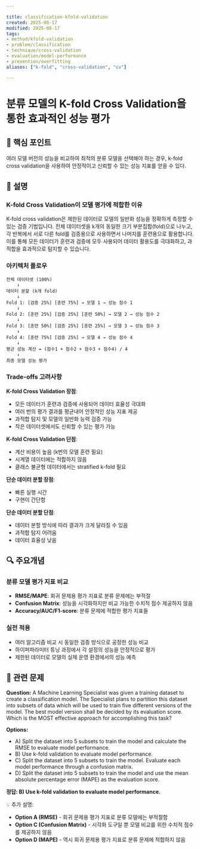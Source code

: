 ```yaml
---

title: classification-kfold-validation
created: 2025-08-17
modified: 2025-08-17
tags:
- method/kfold-validation
- problem/classification
- technique/cross-validation
- evaluation/model-performance
- prevention/overfitting
aliases: ["k-fold", "cross-validation", "cv"]

---
```


# 분류 모델의 K-fold Cross Validation을 통한 효과적인 성능 평가

## 🎯 핵심 포인트

여러 모델 버전의 성능을 비교하여 최적의 분류 모델을 선택해야 하는 경우, k-fold cross validation을 사용하여 안정적이고 신뢰할 수 있는 성능 지표를 얻을 수 있다.

## 📝 설명

### K-fold Cross Validation이 모델 평가에 적합한 이유

K-fold cross validation은 제한된 데이터로 모델의 일반화 성능을 정확하게 측정할 수 있는 검증 기법입니다. 전체 데이터셋을 k개의 동일한 크기 부분집합(fold)으로 나누고, 각 반복에서 서로 다른 fold를 검증용으로 사용하면서 나머지를 훈련용으로 활용합니다. 이를 통해 모든 데이터가 훈련과 검증에 모두 사용되어 데이터 활용도를 극대화하고, 과적합을 효과적으로 탐지할 수 있습니다.

### 아키텍처 플로우

```
전체 데이터셋 (100%)
    ↓
데이터 분할 (k개 fold)
    ↓
Fold 1: [검증 25%] [훈련 75%] → 모델 1 → 성능 점수 1
    ↓
Fold 2: [훈련 25%] [검증 25%] [훈련 50%] → 모델 2 → 성능 점수 2
    ↓
Fold 3: [훈련 50%] [검증 25%] [훈련 25%] → 모델 3 → 성능 점수 3
    ↓
Fold 4: [훈련 75%] [검증 25%] → 모델 4 → 성능 점수 4
    ↓
평균 성능 계산 = (점수1 + 점수2 + 점수3 + 점수4) / 4
    ↓
최종 모델 성능 평가
```

### Trade-offs 고려사항

**K-fold Cross Validation 장점**:
- 모든 데이터가 훈련과 검증에 사용되어 데이터 효율성 극대화
- 여러 번의 평가 결과를 평균내어 안정적인 성능 지표 제공
- 과적합 탐지 및 모델의 일반화 능력 검증 가능
- 작은 데이터셋에서도 신뢰할 수 있는 평가 가능

**K-fold Cross Validation 단점**:
- 계산 비용이 높음 (k번의 모델 훈련 필요)
- 시계열 데이터에는 적합하지 않음
- 클래스 불균형 데이터에서는 stratified k-fold 필요

**단순 데이터 분할 장점**:
- 빠른 실행 시간
- 구현이 간단함

**단순 데이터 분할 단점**:
- 데이터 분할 방식에 따라 결과가 크게 달라질 수 있음
- 과적합 탐지 어려움
- 데이터 효율성 낮음

## 🔍 주요개념

### 분류 모델 평가 지표 비교

- **RMSE/MAPE**: 회귀 문제용 평가 지표로 분류 문제에는 부적절
- **Confusion Matrix**: 성능을 시각화하지만 비교 가능한 수치적 점수 제공하지 않음
- **Accuracy/AUC/F1-score**: 분류 문제에 적합한 평가 지표들

### 실전 적용

- 여러 알고리즘 비교 시 동일한 검증 방식으로 공정한 성능 비교
- 하이퍼파라미터 튜닝 과정에서 각 설정의 성능을 안정적으로 평가
- 제한된 데이터로 모델의 실제 운영 환경에서의 성능 예측

## 📝 관련 문제

**Question:** A Machine Learning Specialist was given a training dataset to create a classification model. The Specialist plans to partition this dataset into subsets of data which will be used to train five different versions of the model. The best model version shall be decided by its evaluation score. Which is the MOST effective approach for accomplishing this task?

**Options:**

- A) Split the dataset into 5 subsets to train the model and calculate the RMSE to evaluate model performance.
- B) Use k-fold validation to evaluate model performance.
- C) Split the dataset into 5 subsets to train the model. Evaluate each model performance through a confusion matrix.
- D) Split the dataset into 5 subsets to train the model and use the mean absolute percentage error (MAPE) as the evaluation score.

**정답: B) Use k-fold validation to evaluate model performance.**

💡 추가 설명:

- **Option A (RMSE)** - 회귀 문제용 평가 지표로 분류 모델에는 부적절함
- **Option C (Confusion Matrix)** - 시각화 도구일 뿐 모델 비교를 위한 수치적 점수를 제공하지 않음
- **Option D (MAPE)** - 역시 회귀 문제용 평가 지표로 분류 문제에 적합하지 않음